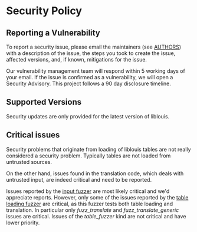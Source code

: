 # Security Policy

## Reporting a Vulnerability

To report a security issue, please email the maintainers (see
[AUTHORS](https://github.com/liblouis/liblouis/blob/master/AUTHORS))
with a description of the issue, the steps you took to create the
issue, affected versions, and, if known, mitigations for the issue.

Our vulnerability management team will respond within 5 working days
of your email. If the issue is confirmed as a vulnerability, we will
open a Security Advisory. This project follows a 90 day disclosure
timeline.

## Supported Versions

Security updates are only provided for the latest version of liblouis.

## Critical issues

Security problems that originate from loading of liblouis tables are
not really considered a security problem. Typically tables are not
loaded from untrusted sources.

On the other hand, issues found in the translation code, which deals
with untrusted input, are indeed critical and need to be reported.

Issues reported by the [input fuzzer][1] are most likely critical and
we'd appreciate reports. However, only some of the issues reported by
the [table loading fuzzer][2] are critical, as this fuzzer tests both
table loading and translation. In particular only *fuzz_translate* and
*fuzz_translate_generic* issues are critical. Issues of the
*table_fuzzer* kind are not critical and have lower priority.

[1]: https://github.com/liblouis/liblouis/blob/master/.github/workflows/fuzzing.yml
[2]: https://github.com/liblouis/liblouis/blob/master/.github/workflows/cifuzz.yml
